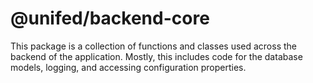 # @unifed/backend-core

This package is a collection of functions and classes used
across the backend of the application. Mostly, this includes
code for the database models, logging, and accessing
configuration properties.
